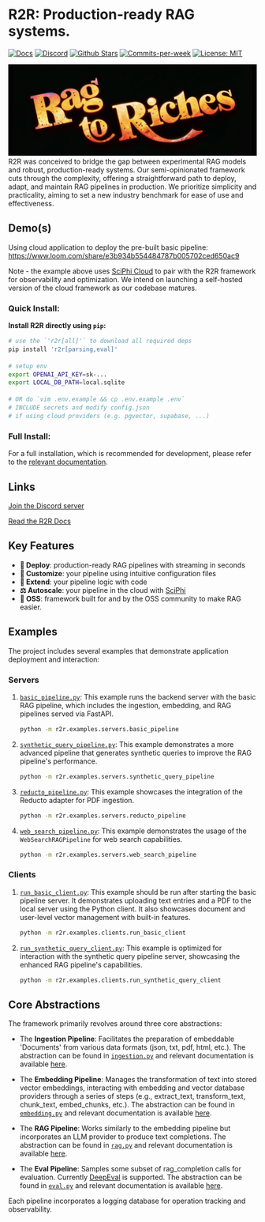# R2R: Production-ready RAG systems.

<p align="left">
  <a href="https://r2r-docs.sciphi.ai"><img src="https://img.shields.io/badge/docs.sciphi.ai-3F16E4" alt="Docs"></a>
  <a href="https://discord.gg/p6KqD2kjtB"><img src="https://img.shields.io/discord/1120774652915105934?style=social&logo=discord" alt="Discord"></a>
  <a href="https://github.com/SciPhi-AI"><img src="https://img.shields.io/github/stars/SciPhi-AI/R2R" alt="Github Stars"></a>
  <a href="https://github.com/SciPhi-AI/R2R/pulse"><img src="https://img.shields.io/github/commit-activity/w/SciPhi-AI/R2R" alt="Commits-per-week"></a>
  <a href="https://opensource.org/licenses/MIT"><img src="https://img.shields.io/badge/License-MIT-purple.svg" alt="License: MIT"></a>
</p>

<img src="./docs/pages/r2r.png" alt="Sciphi Framework">
R2R was conceived to bridge the gap between experimental RAG models and robust, production-ready systems. Our semi-opinionated framework cuts through the complexity, offering a straightforward path to deploy, adapt, and maintain RAG pipelines in production. We prioritize simplicity and practicality, aiming to set a new industry benchmark for ease of use and effectiveness.

## Demo(s)

Using cloud application to deploy the pre-built basic pipeline:
https://www.loom.com/share/e3b934b554484787b005702ced650ac9

Note - the example above uses [SciPhi Cloud](https://app.sciphi.ai) to pair with the R2R framework for observability and optimization. We intend on launching a self-hosted version of the cloud framework as our codebase matures.

### Quick Install:

**Install R2R directly using `pip`:**

```bash
# use the `'r2r[all]'` to download all required deps
pip install 'r2r[parsing,eval]'

# setup env 
export OPENAI_API_KEY=sk-...
export LOCAL_DB_PATH=local.sqlite

# OR do `vim .env.example && cp .env.example .env`
# INCLUDE secrets and modify config.json
# if using cloud providers (e.g. pgvector, supabase, ...)
```

### Full Install:

For a full installation, which is recommended for development, please refer to the [relevant documentation](https://r2r-docs.sciphi.ai/getting-started/full-install).

## Links

[Join the Discord server](https://discord.gg/p6KqD2kjtB)

[Read the R2R Docs](https://r2r-docs.sciphi.ai/)

## Key Features

- **🚀 Deploy**: production-ready RAG pipelines with streaming in seconds
- **🧩 Customize**: your pipeline using intuitive configuration files
- **🔌 Extend**: your pipeline logic with code
- **⚖️ Autoscale**: your pipeline in the cloud with [SciPhi](https://app.sciphi.ai/) 
- **🤖 OSS**: framework built for and by the OSS community to make RAG easier.

## Examples

The project includes several examples that demonstrate application deployment and interaction:

### Servers

1. [`basic_pipeline.py`](r2r/examples/servers/basic_pipeline.py): This example runs the backend server with the basic RAG pipeline, which includes the ingestion, embedding, and RAG pipelines served via FastAPI.

   ```bash
   python -m r2r.examples.servers.basic_pipeline
   ```

2. [`synthetic_query_pipeline.py`](r2r/examples/servers/synthetic_query_pipeline.py): This example demonstrates a more advanced pipeline that generates synthetic queries to improve the RAG pipeline's performance.

   ```bash
   python -m r2r.examples.servers.synthetic_query_pipeline
   ```

3. [`reducto_pipeline.py`](r2r/examples/servers/reducto_pipeline.py): This example showcases the integration of the Reducto adapter for PDF ingestion.

   ```bash
   python -m r2r.examples.servers.reducto_pipeline
   ```

4. [`web_search_pipeline.py`](r2r/examples/servers/web_search_pipeline.py): This example demonstrates the usage of the `WebSearchRAGPipeline` for web search capabilities.

   ```bash
   python -m r2r.examples.servers.web_search_pipeline
   ```

### Clients

1. [`run_basic_client.py`](r2r/examples/clients/run_basic_client.py): This example should be run after starting the basic pipeline server. It demonstrates uploading text entries and a PDF to the local server using the Python client. It also showcases document and user-level vector management with built-in features.

   ```bash
   python -m r2r.examples.clients.run_basic_client
   ```

2. [`run_synthetic_query_client.py`](r2r/examples/clients/run_synthetic_query_client.py): This example is optimized for interaction with the synthetic query pipeline server, showcasing the enhanced RAG pipeline's capabilities.

   ```bash
   python -m r2r.examples.clients.run_synthetic_query_client
   ```

## Core Abstractions

The framework primarily revolves around three core abstractions:

- The **Ingestion Pipeline**: Facilitates the preparation of embeddable 'Documents' from various data formats (json, txt, pdf, html, etc.). The abstraction can be found in [`ingestion.py`](r2r/core/pipelines/ingestion.py) and relevant documentation is available [here](https://r2r-docs.sciphi.ai/core-features/ingestion).

- The **Embedding Pipeline**: Manages the transformation of text into stored vector embeddings, interacting with embedding and vector database providers through a series of steps (e.g., extract_text, transform_text, chunk_text, embed_chunks, etc.). The abstraction can be found in [`embedding.py`](r2r/core/pipelines/embedding.py) and relevant documentation is available [here](https://r2r-docs.sciphi.ai/core-features/embedding).

- The **RAG Pipeline**: Works similarly to the embedding pipeline but incorporates an LLM provider to produce text completions. The abstraction can be found in [`rag.py`](r2r/core/pipelines/rag.py) and relevant documentation is available [here](https://r2r-docs.sciphi.ai/core-features/rag).

- The **Eval Pipeline**: Samples some subset of rag_completion calls for evaluation. Currently [DeepEval](https://github.com/confident-ai/deepeval) is supported. The abstraction can be found in [`eval.py`](r2r/core/pipelines/eval.py) and relevant documentation is available [here](https://r2r-docs.sciphi.ai/core-features/eval).

Each pipeline incorporates a logging database for operation tracking and observability.
